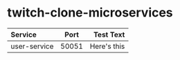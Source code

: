 # twitch-clone-microservices

| Service      | Port  |   Test Text |
| :----------- | :---: | ----------: |
| user-service | 50051 | Here's this |
